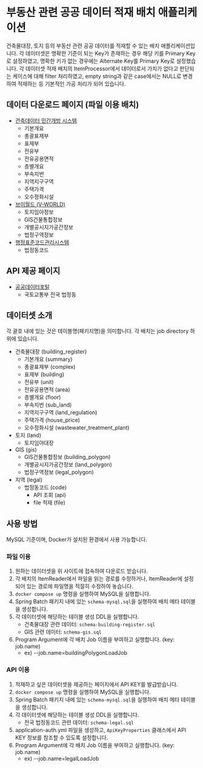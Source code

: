 # 부동산 관련 공공 데이터 적재 배치 애플리케이션

건축물대장, 토지 등의 부동산 관련 공공 데이터를 적재할 수 있는 배치 애플리케이션입니다.
각 데이터셋은 명확한 기준이 되는 Key가 존재하는 경우 해당 키를 Primary Key로 설정하였고, 명확한 키가 없는 경우에는 Alternate Key를 Primary Key로 설정했습니다.
각 데이터셋 적재 배치의 ItemProcessor에서 데이터로서 가치가 없다고 판단되는 케이스에 대해 filter 처리하였고, empty string과 같은 case에서는 NULL로 변경하여 적재하는 등 기본적인 가공 처리가 되어 있습니다.

## 데이터 다운로드 페이지 (파일 이용 배치)

- [건축데이터 민간개방 시스템](https://open.eais.go.kr/opnsvc/opnSvcInqireView.do?viewType=7)
  - 기본개요
  - 총괄표제부
  - 표제부
  - 전유부
  - 전유공용면적
  - 층별개요
  - 부속지번
  - 지역지구구역
  - 주택가격
  - 오수정화시설
- [브이월드 (V-WORLD)](https://www.vworld.kr/dtna/dtna_fileDataList_s001.do)
  - 토지임야정보
  - GIS건물통합정보
  - 개별공시지가공간정보
  - 법정구역정보
- [행정표준코드관리시스템](https://www.code.go.kr/index.do)
  - 법정동코드

## API 제공 페이지

- [공공데이터포털](https://www.data.go.kr/tcs/dss/selectDataSetList.do?dType=API&keyword=&operator=AND&detailKeyword=&publicDataPk=&recmSe=&detailText=&relatedKeyword=&commaNotInData=&commaAndData=&commaOrData=&must_not=&tabId=&dataSetCoreTf=&coreDataNm=&sort=updtDt&relRadio=&orgFullName=&orgFilter=&org=&orgSearch=&currentPage=1&perPage=10&brm=&instt=&svcType=&kwrdArray=&extsn=&coreDataNmArray=&pblonsipScopeCode=)
  - 국토교통부 전국 법정동

## 데이터셋 소개

각 괄호 내에 있는 것은 테이블명(패키지명)을 의미합니다.
각 배치는 job directory 하위에 있습니다.

- 건축물대장 (building_register)
  - 기본개요 (summary)
  - 총괄표제부 (complex)
  - 표제부 (building)
  - 전유부 (unit)
  - 전유공용면적 (area)
  - 층별개요 (floor)
  - 부속지번 (sub_land)
  - 지역지구구역 (land_regulation)
  - 주택가격 (house_price)
  - 오수정화시설 (wastewater_treatment_plant)
- 토지 (land)
  - 토지임야대장
- GIS (gis)
  - GIS건물통합정보 (building_polygon)
  - 개별공시지가공간정보 (land_polygon)
  - 법정구역정보 (legal_polygon)
- 지역 (legal)
  - 법정동코드 (code)
    - API 조회 (api)
    - file 적재 (file)

## 사용 방법

MySQL 기준이며, Docker가 설치된 환경에서 사용 가능합니다.

### 파일 이용

1. 원하는 데이터셋을 위 사이트에 접속하여 다운로드 받습니다.
2. 각 배치의 ItemReader에서 파일을 읽는 경로를 수정하거나, ItemReader에 설정되어 있는 경로에 파일명을 적절히 수정하여 놓습니다.
3. `docker compose up` 명령을 실행하여 MySQL을 실행합니다.
4. Spring Batch 패키지 내에 있는 `schema-mysql.sql`을 실행하여 배치 메타 테이블을 생성합니다.
5. 각 데이터셋에 해당하는 테이블 생성 DDL을 실행합니다.
   - 건축물대장 관련 데이터: `schema-building-register.sql`
   - GIS 관련 데이터: `schema-gis.sql`
6. Program Argument에 각 배치 Job 이름을 부여하고 실행합니다. (key: job.name)
   - ex) --job.name=buildingPolygonLoadJob

### API 이용

1. 적재하고 싶은 데이터셋을 제공하는 페이지에서 API KEY를 발급받습니다.
2. `docker compose up` 명령을 실행하여 MySQL을 실행합니다.
3. Spring Batch 패키지 내에 있는 `schema-mysql.sql`을 실행하여 배치 메타 테이블을 생성합니다.
4. 각 데이터셋에 해당하는 테이블 생성 DDL을 실행합니다.
    - 전국 법정동코드 관련 데이터: `schema-legal.sql`
5. application-auth.yml 파일을 생성하고, `ApiKeyProperties` 클래스에서 API KEY 정보를 참조할 수 있도록 설정합니다.
6. Program Argument에 각 배치 Job 이름을 부여하고 실행합니다. (key: job.name)
    - ex) --job.name=legalLoadJob
